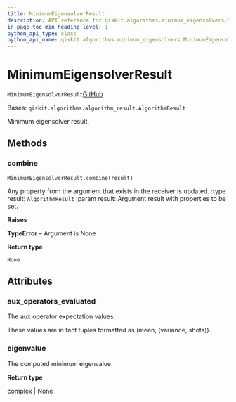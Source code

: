 ```yaml
---
title: MinimumEigensolverResult
description: API reference for qiskit.algorithms.minimum_eigensolvers.MinimumEigensolverResult
in_page_toc_min_heading_level: 1
python_api_type: class
python_api_name: qiskit.algorithms.minimum_eigensolvers.MinimumEigensolverResult
---
```


# MinimumEigensolverResult

<span id="qiskit.algorithms.minimum_eigensolvers.MinimumEigensolverResult" />

`MinimumEigensolverResult`[GitHub](https://github.com/qiskit/qiskit/tree/stable/0.39/qiskit/algorithms/minimum_eigensolvers/minimum_eigensolver.py "view source code")

Bases: `qiskit.algorithms.algorithm_result.AlgorithmResult`

Minimum eigensolver result.

## Methods

### combine

<span id="qiskit.algorithms.minimum_eigensolvers.MinimumEigensolverResult.combine" />

`MinimumEigensolverResult.combine(result)`

Any property from the argument that exists in the receiver is updated. :type result: `AlgorithmResult` :param result: Argument result with properties to be set.

**Raises**

**TypeError** – Argument is None

**Return type**

`None`

## Attributes

<span id="qiskit.algorithms.minimum_eigensolvers.MinimumEigensolverResult.aux_operators_evaluated" />

### aux\_operators\_evaluated

The aux operator expectation values.

These values are in fact tuples formatted as (mean, (variance, shots)).

<span id="qiskit.algorithms.minimum_eigensolvers.MinimumEigensolverResult.eigenvalue" />

### eigenvalue

The computed minimum eigenvalue.

**Return type**

complex | None

